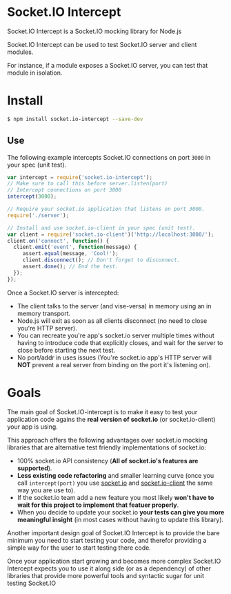 # Socket.IO Intercept

Socket.IO Intercept is a Socket.IO mocking library for Node.js

Socket.IO Intercept can be used to test Socket.IO server and client modules.

For instance, if a module exposes a Socket.IO server, you can test that module in isolation.

# Install

```sh
$ npm install socket.io-intercept --save-dev
```

## Use

The following example intercepts Socket.IO connections on port `3000` in your
spec (unit test).

```js
var intercept = require('socket.io-intercept');
// Make sure to call this before server.listen(port)
// Intercept connections on port 3000
intercept(3000);

// Require your socket.io application that listens on port 3000.
require('./server');

// Install and use socket.io-client in your spec (unit test).
var client = require('socket.io-client')('http://localhost:3000/');
client.on('connect', function() {
  client.emit('event', function(message) {
     assert.equal(message, 'Cool!');
     client.disconnect(); // Don't forget to disconnect.
     assert.done(); // End the test.
  });
});
```

Once a Socket.IO server is intercepted:

* The client talks to the server (and vise-versa) in memory using an in memory transport.
* Node.js will exit as soon as all clients disconnect (no need to close you're HTTP server).
* You can recreate you're app's socket.io server multiple times without having to introduce code that explicitly closes, and wait for the server to close before starting the next test.
* No port/addr in uses issues (You're socket.io app's HTTP server will **NOT** prevent a real server from binding on the port it's listening on).

# Goals
The main goal of Socket.IO-intercept is to make it easy to test your application code agains the **real version of socket.io** (or socket.io-client) your app is using.

This approach offers the following advantages over socket.io mocking libraries that are alternative test friendly implementations of socket.io:

* 100% socket.io API consistency (**All of socket.io's features are supported**).
* **Less existing code refactoring** and smaller learning curve (once you call `intercept(port)` you use [socket.io](https://www.npmjs.com/package/socket.io) and [socket.io-client](https://www.npmjs.com/package/socket.io-client) the same way you are use to).
* If the socket.io team add a new feature you most likely **won't have to wait for this project to implement that featuer properly**.
* When you decide to update your socket.io **your tests can give you more meaningful insight** (in most cases without having to update this library).

Another important design goal of Socket.IO Intercept is to provide the bare minimum you need to start testing your code, and therefor providing a simple way for the user to start testing there code.

Once your application start growing and becomes more complex Socket.IO Intercept expects you to use it along side (or as a dependency) of other libraries that provide more powerful tools and syntactic sugar for unit testing Socket.IO
